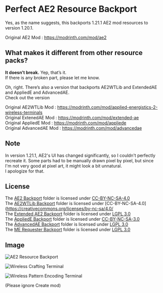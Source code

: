# Perfect AE2 Resource Backport  

Yes, as the name suggests, this backports 1.21.1 AE2 mod resources to version 1.20.1.  

Original AE2 Mod : https://modrinth.com/mod/ae2   

## What makes it different from other resource packs?  

**It doesn’t break.** Yep, that’s it.  
If there is any broken part, please let me know.  

Oh, right. There’s also a version that backports AE2WTLib and ExtendedAE and AppliedE and AdvancedAE.  
Check out the version  

Original AE2WTLib Mod : https://modrinth.com/mod/applied-energistics-2-wireless-terminals  
Original ExtenedAE Mod : https://modrinth.com/mod/extended-ae  
Original AppliedE Mod : https://modrinth.com/mod/appliede  
Original AdvancedAE Mod : https://modrinth.com/mod/advancedae  


## Note

In version 1.21.1, AE2's UI has changed significantly, so I couldn't perfectly recreate it. Some parts had to be manually drawn pixel by pixel, but since I'm not very good at pixel art, it might look a bit unnatural.  
I apologize for that.  

## License

The [AE2 Backport](AE2%20Backport) folder is licensed under [CC-BY-NC-SA-4.0](https://creativecommons.org/licenses/by-nc-sa/4.0/deed)  
The [AE2WTLib Backport](AE2WTLib%20Backport) folder is licensed under [CC-BY-NC-SA-4.0](https://creativecommons.org/licenses/by-nc-sa/4.0/  
The [Extended AE2 Backport](Extended%20AE2%20Backport) folder is licensed under [LGPL 3.0](https://www.gnu.org/licenses/lgpl-3.0.html)  
The [AppliedE Backport](AppliedE%20Backport) folder is licensed under [CC-BY-NC-SA-3.0](https://creativecommons.org/licenses/by-nc-sa/3.0/)  
The [AdvancedAE Backport](AdvancedAE%20Backport) folder is licensed under [LGPL 3.0](https://www.gnu.org/licenses/lgpl-3.0.html)  
The [ME Requester Backport](ME%20Requester) folder is licensed under [LGPL 3.0](https://www.gnu.org/licenses/lgpl-3.0.html)  

## Image

![AE2 Resource Backport](https://cdn.modrinth.com/data/cached_images/7432b67d6837779c284ca5e62acf4468085d8666.png)

![Wireless Crafting Terminal](https://cdn.modrinth.com/data/cached_images/80ceab908aea0a5d1a3ec27f1c460c1f2aa9e6b2.png)

![Wireless Pattern Encoding Terminal](https://cdn.modrinth.com/data/cached_images/19ca5214efaa3c6326b993022d651a031dbee5d5.png)

(Please ignore Create mod)
